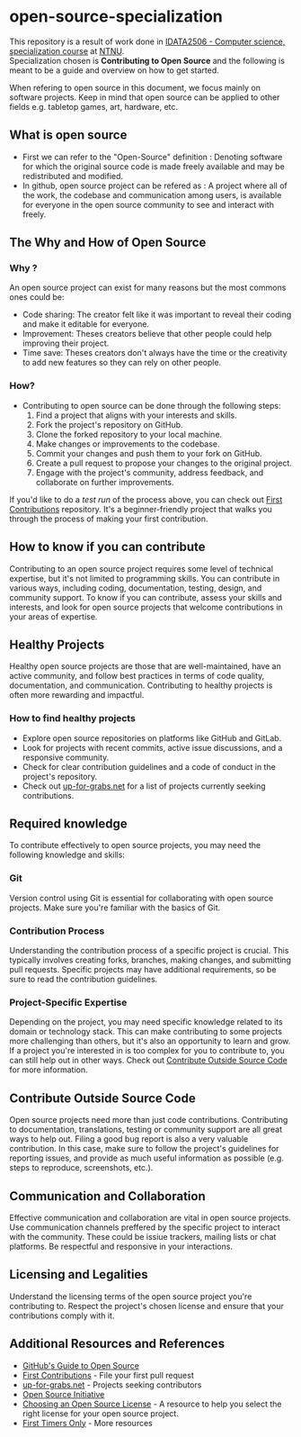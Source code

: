 # open-source-specialization
This repository is a result of work done in [IDATA2506 - Computer science, specialization course](https://www.ntnu.edu/studies/courses/IDATA2506#tab=omEmnet) at [NTNU](https://www.ntnu.edu/).  
Specialization chosen is **Contributing to Open Source** and the following is meant to  be a guide and overview on how to get started.  

When refering to open source in this document, we focus mainly on software projects. Keep in mind that open source can be applied to other fields e.g. tabletop games, art, hardware, etc.

## What is open source
- First we can refer to the "Open-Source" definition : Denoting software for which the original source code is made freely available and may be redistributed and modified.
- In github, open source project can be refered as : A project where all of the work, the codebase and communication among users, is available for everyone in the open source community to see and interact with freely. 

## The Why and How of Open Source
### Why ?
An open source project can exist for many reasons but the most commons ones could be:
- Code sharing: The creator felt like it was important to reveal their coding and make it editable for everyone.
- Improvement: Theses creators believe that other people could help improving their project.
- Time save: Theses creators don't always have the time or the creativity to add new features so they can rely on other people.
### How?
- Contributing to open source can be done through the following steps:
   1. Find a project that aligns with your interests and skills.
   2. Fork the project's repository on GitHub.
   3. Clone the forked repository to your local machine.
   4. Make changes or improvements to the codebase.
   5. Commit your changes and push them to your fork on GitHub.
   6. Create a pull request to propose your changes to the original project.
   7. Engage with the project's community, address feedback, and collaborate on further improvements.  

If you'd like to do a *test run* of the process above, you can check out [First Contributions](https://github.com/firstcontributions/first-contributions) repository. It's a beginner-friendly project that walks you through the process of making your first contribution.

## How to know if you can contribute
Contributing to an open source project requires some level of technical expertise, but it's not limited to programming skills. You can contribute in various ways, including coding, documentation, testing, design, and community support. To know if you can contribute, assess your skills and interests, and look for open source projects that welcome contributions in your areas of expertise.

## Healthy Projects
Healthy open source projects are those that are well-maintained, have an active community, and follow best practices in terms of code quality, documentation, and communication. Contributing to healthy projects is often more rewarding and impactful. 

### How to find healthy projects
- Explore open source repositories on platforms like GitHub and GitLab.
- Look for projects with recent commits, active issue discussions, and a responsive community.
- Check for clear contribution guidelines and a code of conduct in the project's repository.
- Check out [up-for-grabs.net](https://up-for-grabs.net/) for a list of projects currently seeking contributions.

## Required knowledge
To contribute effectively to open source projects, you may need the following knowledge and skills:

### Git
Version control using Git is essential for collaborating with open source projects. Make sure you're familiar with the basics of Git.

### Contribution Process
Understanding the contribution process of a specific project is crucial. This typically involves creating forks, branches, making changes, and submitting pull requests. Specific projects may have additional requirements, so be sure to read the contribution guidelines.

### Project-Specific Expertise
Depending on the project, you may need specific knowledge related to its domain or technology stack. This can make contributing to some projects more challenging than others, but it's also an opportunity to learn and grow.  
If a project you're interested in is too complex for you to contribute to, you can still help out in other ways. Check out [Contribute Outside Source Code](#contribute-outside-source-code) for more information.

## Contribute Outside Source Code
Open source projects need more than just code contributions. Contributing to documentation, translations, testing or community support are all great ways to help out.
Filing a good bug report is also a very valuable contribution. In this case, make sure to follow the project's guidelines for reporting issues, and provide as much useful information as possible (e.g. steps to reproduce, screenshots, etc.).

## Communication and Collaboration
Effective communication and collaboration are vital in open source projects. Use communication channels preffered by the specific project to interact with the community. These could be issiue trackers, mailing lists or chat platforms. Be respectful and responsive in your interactions.

## Licensing and Legalities
Understand the licensing terms of the open source project you're contributing to. Respect the project's chosen license and ensure that your contributions comply with it.

## Additional Resources and References
- [GitHub's Guide to Open Source](https://opensource.guide/)
- [First Contributions](https://github.com/firstcontributions/first-contributions) - File your first pull request
- [up-for-grabs.net](https://up-for-grabs.net/) - Projects seeking contributors
- [Open Source Initiative](https://opensource.org/)
- [Choosing an Open Source License](https://choosealicense.com/) - A resource to help you select the right license for your open source project.
- [First Timers Only](https://www.firsttimersonly.com/) - More resources